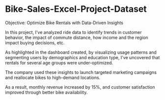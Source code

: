 # Bike-Sales-Excel-Project-Dataset

Objective: Optimize Bike Rentals with Data-Driven Insights

In this project, I've analyzed ride data to identify trends in customer behavior, the impact of commute distance, how income and the region impact buying decisions, etc. 

As highlighted in the dashboard created, by visualizing usage patterns and segmenting users by demographics and education type, I've uncovered that rentals for several age groups were under-optimized. 

The company used these insights to launch targeted marketing campaigns and reallocate bikes to high-demand locations. 

As a result, monthly revenue increased by 15%, and customer satisfaction improved through better bike availability.
